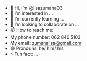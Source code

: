- 👋 Hi, I’m @lisazumana03
- 👀 I’m interested in ...
- 🌱 I’m currently learning ...
- 💞️ I’m looking to collaborate on ...
- 📫 How to reach me:
- My phone number: 062 840 5103
- My email: zumanalisa@gmail.com
- 😄 Pronouns: he/ him/ his
- ⚡ Fun fact: ...

<!---
lisazumana03/lisazumana03 is a ✨ special ✨ repository because its `README.md` (this file) appears on your GitHub profile.
You can click the Preview link to take a look at your changes.
--->
